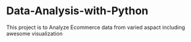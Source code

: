 # Data-Analysis-with-Python
This project is to Analyze Ecommerce data from varied aspact including awesome visualization 
